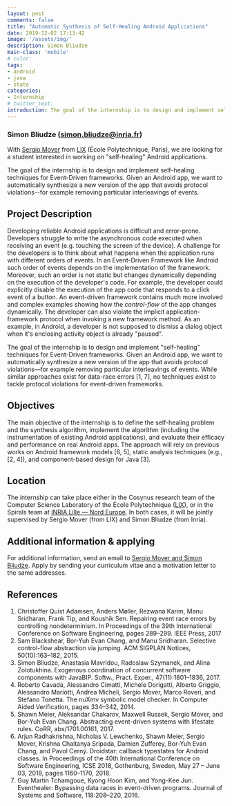 ```yaml
---
layout: post
comments: false
title: "Automatic Synthesis of Self-Healing Android Applications"
date: 2019-12-02 17:13:42
image: '/assets/img/'
description: Simon Bliudze
main-class: 'mobile'
# color:
tags:
- android
- java
- state
categories:
- Internship
# twitter_text:
introduction: The goal of the internship is to design and implement self-healing techniques for Event-Driven frameworks.
---
```


### Simon Bliudze ([simon.bliudze@inria.fr](mailto:simon.bliudze@inria.fr))

With [Sergio Mover](http://www.sergiomover.eu/) from [LIX](http://www.lix.polytechnique.fr/) (École Polytechnique, Paris), we are looking for a student interested in working on "self-healing" Android applications.

The goal of the internship is to design and implement self-healing techniques for Event-Driven frameworks. Given an Android app, we want to automatically synthesize a new version of the app that avoids protocol violations--for example removing particular interleavings of events. 

## Project Description

Developing reliable Android applications is difficult and error-prone. Developers struggle to write the asynchronous code executed when receiving an event (e.g. touching the screen of the device). A challenge for the developers is to think about what happens when the application runs with different orders of events. In an Event-Driven Framework like Android such order of events depends on the implementation of the framework. Moreover, such an order is not static but changes dynamically depending on the execution of the developer's code. For example, the developer could explicitly disable the execution of the app code that responds to a click event of a button. An event-driven framework contains much more involved and complex examples showing how the _control-flow_ of the app changes dynamically. The developer can also violate the implicit application-framework protocol when invoking a new framework method. As an example, in Android, a developer is not supposed to dismiss a dialog object when it's enclosing activity object is already "paused".

The goal of the internship is to design and implement "self-healing" techniques for Event-Driven frameworks. Given an Android app, we want to automatically synthesize a new version of the app that avoids protocol violations—for example removing particular interleavings of events. While similar approaches exist for data-race errors [1, 7], no techniques exist to tackle protocol violations for event-driven frameworks.

## Objectives

The main objective of the internship is to define the self-healing problem and the synthesis algorithm, implement the algorithm (including the instrumentation of existing Android applications), and evaluate their efficacy and performance on real Android apps. The approach will rely on previous works on Android framework models [6, 5], static analysis techniques (e.g., [2, 4]), and component-based design for Java [3].

## Location

The internship can take place either in the Cosynus research team of the Computer Science Laboratory of the École Polytechnique ([LIX](http://www.lix.polytechnique.fr/)), or in the Spirals team at [INRIA Lille — Nord Europe](https://www.inria.fr/en/centre/lille). In both cases, it will be jointly supervised by Sergio Mover (from LIX) and Simon Bliudze (from Inria).

## Additional information & applying

For additional information, send an email to [Sergio Mover and Simon Bliudze](mailto:sergio.mover@lix.polytechnique.fr?&to=simon.bliudze@inria.fr&subject=Self-Healing%20Android%20internship). Apply by sending your curriculum vitae and a motivation letter to the same addresses.

## References

1. Christoffer Quist Adamsen, Anders Møller, Rezwana Karim, Manu Sridharan, Frank Tip, and Koushik Sen. Repairing event race errors by controlling nondeterminism. In Proceedings of the 39th International Conference on Software Engineering, pages 289–299. IEEE Press, 2017
1. Sam Blackshear, Bor-Yuh Evan Chang, and Manu Sridharan. Selective control-flow abstraction via jumping. ACM SIGPLAN Notices, 50(10):163–182, 2015.
1. Simon Bliudze, Anastasia Mavridou, Radoslaw Szymanek, and Alina Zolotukhina. Exogenous coordination of concurrent software components with JavaBIP. Softw., Pract. Exper., 47(11):1801–1836, 2017.
1. Roberto Cavada, Alessandro Cimatti, Michele Dorigatti, Alberto Griggio, Alessandro Mariotti, Andrea Micheli, Sergio Mover, Marco Roveri, and Stefano Tonetta. The nuXmv symbolic model checker. In Computer Aided Verification, pages 334–342, 2014.
1. Shawn Meier, Aleksandar Chakarov, Maxwell Russek, Sergio Mover, and Bor-Yuh Evan Chang. Abstracting event-driven systems with lifestate rules. CoRR, abs/1701.00161, 2017.
1. Arjun Radhakrishna, Nicholas V. Lewchenko, Shawn Meier, Sergio Mover, Krishna Chaitanya Sripada, Damien Zufferey, Bor-Yuh Evan Chang, and Pavol Cerný. Droidstar: callback typestates for Android classes. In Proceedings of the 40th International Conference on Software Engineering, ICSE 2018, Gothenburg, Sweden, May 27 – June 03, 2018, pages 1160–1170, 2018.
1. Guy Martin Tchamgoue, Kyong Hoon Kim, and Yong-Kee Jun. Eventhealer: Bypassing data races in event-driven programs. Journal of Systems and Software, 118:208–220, 2016. 
